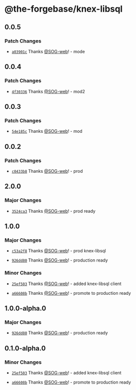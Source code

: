 # @the-forgebase/knex-libsql

## 0.0.5

### Patch Changes

- [`a03901c`](https://github.com/The-ForgeBase/forgebase-ts/commit/a03901cc90a5829876c920e93db5b6a8c2321a43) Thanks [@SOG-web](https://github.com/SOG-web)! - mode

## 0.0.4

### Patch Changes

- [`4f30336`](https://github.com/The-ForgeBase/forgebase-ts/commit/4f30336a64c97ce9a6aaa527f545c8e3c0d3b126) Thanks [@SOG-web](https://github.com/SOG-web)! - mod2

## 0.0.3

### Patch Changes

- [`54e185c`](https://github.com/The-ForgeBase/forgebase-ts/commit/54e185c09642dca1d5f7646b33b7f0582ff48753) Thanks [@SOG-web](https://github.com/SOG-web)! - mod

## 0.0.2

### Patch Changes

- [`c0433b8`](https://github.com/The-ForgeBase/forgebase-ts/commit/c0433b87c9763202cf33c0255519089d4e181db4) Thanks [@SOG-web](https://github.com/SOG-web)! - prod

## 2.0.0

### Major Changes

- [`3524ca3`](https://github.com/The-ForgeBase/forgebase-ts/commit/3524ca35049c29bd338659af79cae85bb6e594f9) Thanks [@SOG-web](https://github.com/SOG-web)! - prod ready

## 1.0.0

### Major Changes

- [`c53a2f8`](https://github.com/The-ForgeBase/forgebase-ts/commit/c53a2f81d48561b46fb06c01017a8a9a9a0d0885) Thanks [@SOG-web](https://github.com/SOG-web)! - prod knex-libsql

- [`926dd80`](https://github.com/The-ForgeBase/forgebase-ts/commit/926dd80ae096ee1a8a02f4460a77b4bad3e718df) Thanks [@SOG-web](https://github.com/SOG-web)! - production ready

### Minor Changes

- [`25ef503`](https://github.com/The-ForgeBase/forgebase-ts/commit/25ef5034572e1ae3b3899f78b72428acbbe72219) Thanks [@SOG-web](https://github.com/SOG-web)! - added knex-libsql client

- [`a66608b`](https://github.com/The-ForgeBase/forgebase-ts/commit/a66608b7ffd4463687d20960de7a8db19ee5f783) Thanks [@SOG-web](https://github.com/SOG-web)! - promote to production ready

## 1.0.0-alpha.0

### Major Changes

- [`926dd80`](https://github.com/The-ForgeBase/forgebase-ts/commit/926dd80ae096ee1a8a02f4460a77b4bad3e718df) Thanks [@SOG-web](https://github.com/SOG-web)! - production ready

## 0.1.0-alpha.0

### Minor Changes

- [`25ef503`](https://github.com/The-ForgeBase/forgebase-ts/commit/25ef5034572e1ae3b3899f78b72428acbbe72219) Thanks [@SOG-web](https://github.com/SOG-web)! - added knex-libsql client

- [`a66608b`](https://github.com/The-ForgeBase/forgebase-ts/commit/a66608b7ffd4463687d20960de7a8db19ee5f783) Thanks [@SOG-web](https://github.com/SOG-web)! - promote to production ready
